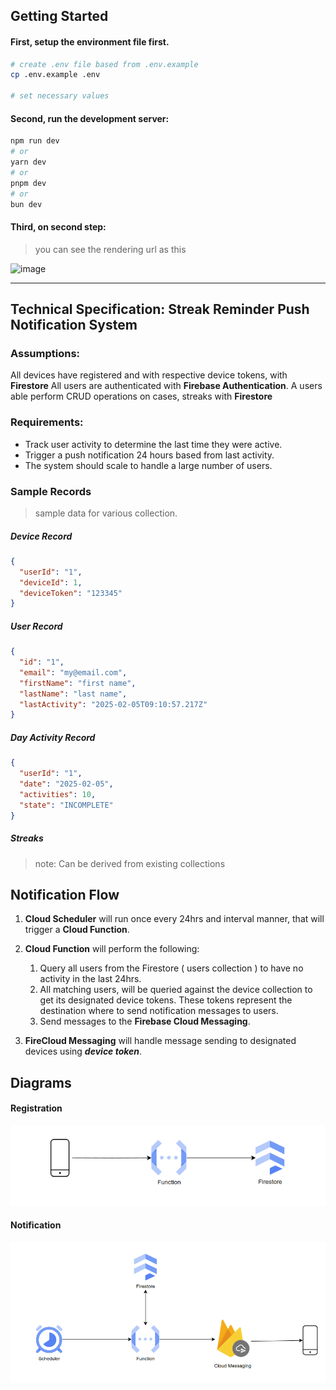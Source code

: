 ## Getting Started

#### First, setup the environment file first.

```bash
# create .env file based from .env.example
cp .env.example .env

# set necessary values
```

#### Second, run the development server:

```bash
npm run dev
# or
yarn dev
# or
pnpm dev
# or
bun dev
```

#### Third, on second step:

> you can see the rendering url as this

![image](https://github.com/user-attachments/assets/5cace4f1-937e-4a92-9cf9-8a23ed8deb10)

---

## Technical Specification: Streak Reminder Push Notification System

### Assumptions:

All devices have registered and with respective device tokens, with **Firestore**
All users are authenticated with **Firebase Authentication**.
A users able perform CRUD operations on cases, streaks with **Firestore**

### Requirements:

- Track user activity to determine the last time they were active.
- Trigger a push notification 24 hours based from last activity.
- The system should scale to handle a large number of users.

### Sample Records

> sample data for various collection.

##### Device Record

```json
{
  "userId": "1",
  "deviceId": 1,
  "deviceToken": "123345"
}
```

##### User Record

```json
{
  "id": "1",
  "email": "my@email.com",
  "firstName": "first name",
  "lastName": "last name",
  "lastActivity": "2025-02-05T09:10:57.217Z"
}
```

##### Day Activity Record

```json
{
  "userId": "1",
  "date": "2025-02-05",
  "activities": 10,
  "state": "INCOMPLETE"
}
```

##### Streaks

> note: Can be derived from existing collections

## Notification Flow

1. **Cloud Scheduler** will run once every 24hrs and interval manner, that will trigger a **Cloud Function**.
2. **Cloud Function** will perform the following:

   1. Query all users from the Firestore ( users collection ) to have no activity in the last 24hrs.
   2. All matching users, will be queried against the device collection to get its designated device tokens. These tokens represent the destination where to send notification messages to users.
   3. Send messages to the **Firebase Cloud Messaging**.

3. **FireCloud Messaging** will handle message sending to designated devices using **_device token_**.



## Diagrams


#### Registration
![alt text](image-2.png)


#### Notification
![alt text](image-3.png)
